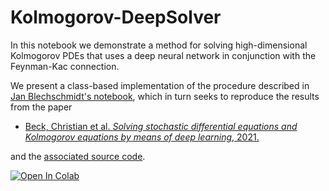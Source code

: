 # Kolmogorov-DeepSolver
In this notebook we demonstrate a method for solving high-dimensional Kolmogorov PDEs that uses a deep neural network in conjunction with the Feynman-Kac connection.

We present a class-based implementation of the procedure described in [Jan Blechschmidt's notebook](https://github.com/janblechschmidt/PDEsByNNs/blob/main/Feynman_Kac_Solver.ipynb),
which in turn seeks to reproduce the results from the paper

- [Beck, Christian et al. *Solving stochastic differential equations and Kolmogorov equations by means of deep learning*, 2021.](https://link.springer.com/article/10.1007/s10915-021-01590-0)

and the [associated source code](https://github.com/seb-becker/kolmogorov).

<a href="https://colab.research.google.com/drive/1uCoB7nvEFMLsAQzMvqLSD_8nmBljdq9Y?usp=sharing" target="_parent">
<img src="https://colab.research.google.com/assets/colab-badge.svg" alt="Open In Colab"/>
</a>
